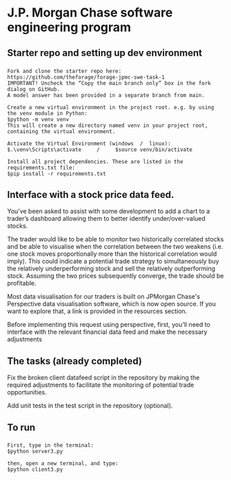 # J.P. Morgan Chase software engineering program 

## Starter repo and setting up dev environment
###
    Fork and clone the starter repo here: https://github.com/theforage/forage-jpmc-swe-task-1
    IMPORTANT! Uncheck the “Copy the main branch only” box in the fork dialog on GitHub. 
    A model answer has been provided in a separate branch from main.

    Create a new virtual environment in the project root. e.g. by using the venv module in Python:
    $python -m venv venv  
    This will create a new directory named venv in your project root, containing the virtual environment.

    Activate the Virtual Environment (windows  /  linux):
    $.\venv\Scripts\activate     /     $source venv/bin/activate

    Install all project dependencies. These are listed in the requirements.txt file:
    $pip install -r requirements.txt


## Interface with a stock price data feed.
You’ve been asked to assist with some development to add a chart to a trader’s dashboard allowing them to better identify under/over-valued stocks.

The trader would like to be able to monitor two historically correlated stocks and be able to visualise when the correlation between the two weakens (i.e. one stock moves proportionally more than the historical correlation would imply). This could indicate a potential trade strategy to simultaneously buy the relatively underperforming stock and sell the relatively outperforming stock. Assuming the two prices subsequently converge, the trade should be profitable.

Most data visualisation for our traders is built on JPMorgan Chase's Perspective data visualisation software, which is now open source. If you want to explore that, a link is provided in the resources section.

Before implementing this request using perspective, first, you’ll need to interface with the relevant financial data feed and make the necessary adjustments 


## The tasks (already completed)
Fix the broken client datafeed script in the repository by making the required adjustments to facilitate the monitoring of potential trade opportunities.

Add unit tests in the test script in the repository (optional).


## To run 
###
    First, type in the terminal:
    $python server3.py

    then, open a new terminal, and type:
    $python client3.py